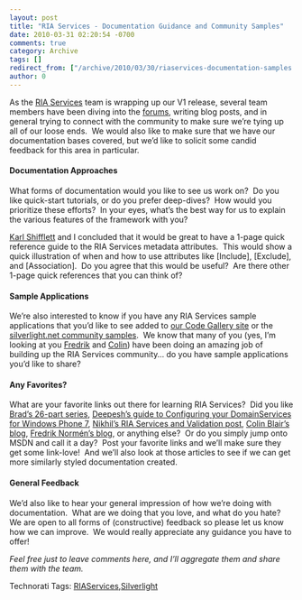```yaml
---
layout: post
title: "RIA Services - Documentation Guidance and Community Samples"
date: 2010-03-31 02:20:54 -0700
comments: true
category: Archive
tags: []
redirect_from: ["/archive/2010/03/30/riaservices-documentation-samples.aspx"]
author: 0
---
```

<!-- more -->
<p>As the <a href="http://silverlight.net/riaservices" target="_blank">RIA Services</a> team is wrapping up our V1 release, several team members have been diving into the <a href="http://forums.silverlight.net/forums/53.aspx" target="_blank">forums</a>, writing blog posts, and in general trying to connect with the community to make sure we’re tying up all of our loose ends.  We would also like to make sure that we have our documentation bases covered, but we’d like to solicit some candid feedback for this area in particular.</p>  <h4>Documentation Approaches</h4>  <p>What forms of documentation would you like to see us work on?  Do you like quick-start tutorials, or do you prefer deep-dives?  How would you prioritize these efforts?  In your eyes, what’s the best way for us to explain the various features of the framework with you?</p>  <p><a href="http://karlshifflett.wordpress.com/" target="_blank">Karl Shifflett</a> and I concluded that it would be great to have a 1-page quick reference guide to the RIA Services metadata attributes.  This would show a quick illustration of when and how to use attributes like [Include], [Exclude], and [Association].  Do you agree that this would be useful?  Are there other 1-page quick references that you can think of?</p>  <h4>Sample Applications</h4>  <p>We’re also interested to know if you have any RIA Services sample applications that you’d like to see added to <a href="http://code.msdn.microsoft.com/RiaServices" target="_blank">our Code Gallery site</a> or the <a href="http://www.silverlight.net/community/samples/wcf-ria-services/" target="_blank">silverlight.net community samples</a>.  We know that many of you (yes, I’m looking at you <a href="http://weblogs.asp.net/fredriknormen/" target="_blank">Fredrik</a> and <a href="http://riaservicesblog.net/Blog/" target="_blank">Colin</a>) have been doing an amazing job of building up the RIA Services community… do you have sample applications you’d like to share?</p>  <h4>Any Favorites?</h4>  <p>What are your favorite links out there for learning RIA Services?  Did you like <a href="http://blogs.msdn.com/brada/archive/2009/10/27/index-for-business-apps-example-for-silverlight-3-rtm-and-net-ria-services-july-update.aspx" target="_blank">Brad’s 26-part series</a>, <a href="http://blogs.msdn.com/deepm/archive/2010/03/17/configuring-your-domainservice-for-a-windows-phone-application.aspx" target="_blank">Deepesh’s guide to Configuring your DomainServices for Windows Phone 7</a>, <a href="http://www.nikhilk.net/RIA-Services-Validation.aspx" target="_blank">Nikhil’s RIA Services and Validation post</a>, <a href="http://riaservicesblog.net/Blog/" target="_blank">Colin Blair’s blog</a>, <a href="http://weblogs.asp.net/fredriknormen/" target="_blank">Fredrik Normén’s blog</a>, or anything else?  Or do you simply jump onto MSDN and call it a day?  Post your favorite links and we’ll make sure they get some link-love!  And we’ll also look at those articles to see if we can get more similarly styled documentation created.</p>  <h4>General Feedback</h4>  <p>We’d also like to hear your general impression of how we’re doing with documentation.  What are we doing that you love, and what do you hate?  We are open to all forms of (constructive) feedback so please let us know how we can improve.  We would really appreciate any guidance you have to offer!</p>  <p><em>Feel free just to leave comments here, and I’ll aggregate them and share them with the team.</em></p>  <div style="padding-bottom: 0px; margin: 0px; padding-left: 0px; padding-right: 0px; display: inline; float: none; padding-top: 0px" id="scid:0767317B-992E-4b12-91E0-4F059A8CECA8:69b93903-ae8e-4ffa-98cb-ebbbb38a56ce" class="wlWriterEditableSmartContent">Technorati Tags: <a href="http://technorati.com/tags/RIAServices" rel="tag">RIAServices</a>,<a href="http://technorati.com/tags/Silverlight" rel="tag">Silverlight</a></div>

